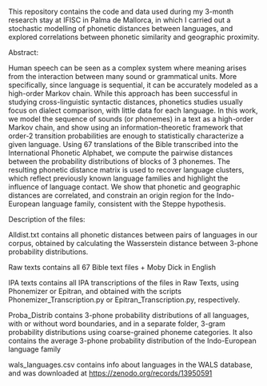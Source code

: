 This repository contains the code and data used during my 3-month research stay at IFISC in Palma de Mallorca, in which I carried out a stochastic modelling of phonetic distances between languages, and explored correlations between phonetic similarity and geographic proximity. 

Abstract:

Human speech can be seen as a complex system where meaning arises from the interaction between many sound or grammatical units. More specifically, since language is sequential, it can be accurately modeled as a high-order Markov chain.  While this approach has been successful in studying cross-linguistic syntactic distances, phonetics studies usually focus on dialect comparison, with little data for each language. In this work, we model the sequence of sounds (or phonemes) in a text as a high-order Markov chain, and show using an information-theoretic framework that order-2 transition probabilities are enough to statistically characterize a given language. Using 67 translations of the Bible transcribed into the International Phonetic Alphabet, we compute the  pairwise distances between the probability distributions of blocks of 3 phonemes. The resulting phonetic distance matrix is used to recover language clusters, which reflect previously known language families and highlight the influence of language contact. We show that phonetic and geographic distances are correlated, and constrain an origin region for the Indo-European language family, consistent with the Steppe hypothesis.

Description of the files:

Alldist.txt contains all phonetic distances between pairs of languages in our corpus, obtained by calculating the Wasserstein distance between 3-phone probability distributions.

Raw texts contains all 67 Bible text files + Moby Dick in English

IPA texts contains all IPA transcriptions of the files in Raw Texts, using Phonemizer or Epitran, and obtained with the scripts Phonemizer_Transcription.py or Epitran_Transcription.py, respectively.

Proba_Distrib contains 3-phone probability distributions of all languages, with or without word boundaries, and in a separate folder, 3-gram probability distributions using coarse-grained phoneme categories. It also contains the average 3-phone probability distribution of the Indo-European language family

wals_languages.csv contains info about languages in the WALS database, and was downloaded at https://zenodo.org/records/13950591
